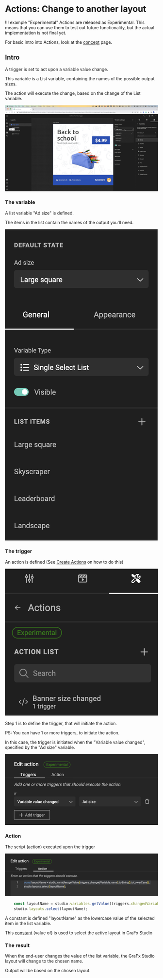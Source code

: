 # Actions: Change to another layout

!!! example "Experimental"
    Actions are released as Experimental.
    This means that you can use them to test out future functionality, but the actual implementation is not final yet.

For basic intro into Actions, look at the [concept](/GraFx-Studio/concepts/actions/) page.

## Intro

A trigger is set to act upon a variable value change.

This variable is a List variable, containing the names of the possible output sizes.

The action will execute the change, based on the change of the List variable.

![Movie](changelayout.gif)

### The variable

A list variable "Ad size" is defined.

The items in the list contain the names of the output you'll need.

![screenshot](listvariable.png)

### The trigger

An action is defined (See [Create Actions](/GraFx-Studio/guides/actions/create/) on how to do this)

![screenshot](action-definition.png)

Step 1 is to define the trigger, that will initiate the action.

PS: You can have 1 or more triggers, to initiate the action.

In this case, the trigger is initiated when the "Variable value changed", specified by the "Ad size" variable.

![screenshot](trigger.png)

### Action

The script (action) executed upon the trigger

![screenshot](action.png)

``` js
	const layoutName = studio.variables.getValue(triggers.changedVariable.name).toString().toLowerCase();
	studio.layouts.select(layoutName);
```

A constant is defined "layoutName" as the lowercase value of the selected item in the list variable.

This [constant](https://www.w3schools.com/js/js_const.asp) (value of) is used to select the active layout in GraFx Studio

### The result

When the end-user changes the value of the list variable, the GraFx Studio layout will change to the chosen name.

Output will be based on the chosen layout.